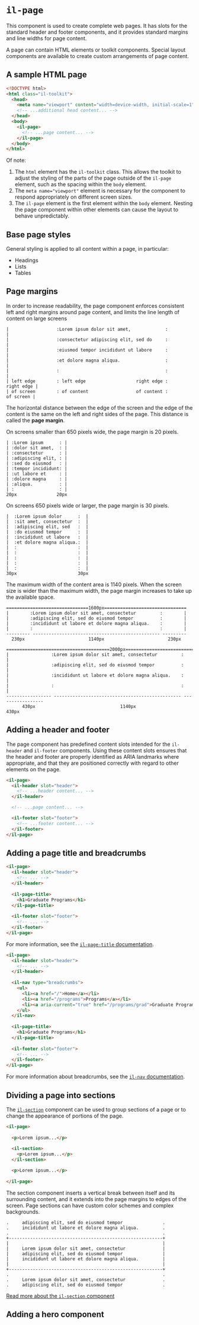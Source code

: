 # `il-page`

This component is used to create complete web pages. It has slots for the standard header and footer components, and it provides standard margins and line widths for page content.

A page can contain HTML elements or toolkit components. Special layout components are available to create custom arrangements of page content.

## A sample HTML page

```html
<!DOCTYPE html>
<html class="il-toolkit">
  <head>
    <meta name="viewport" content="width=device-width, initial-scale=1">
    <!-- ...additional head content... -->
  </head>
  <body>
    <il-page>
      <!-- ...page content... -->
    </il-page>
  </body>
</html>
```
Of note:

1. The `html` element has the `il-toolkit` class. This allows the toolkit to adjust the styling of the parts of the page outside of the `il-page` element, such as the spacing within the `body` element.
2. The `meta name="viewport"` element is necessary for the component to respond appropriately on different screen sizes.
3. The `il-page` element is the first element within the `body` element. Nesting the page component within other elements can cause the layout to behave unpredictably.

## Base page styles

General styling is applied to all content within a page, in particular:

* Headings
* Lists
* Tables

## Page margins

In order to increase readability, the page component enforces consistent left and right margins around page content, and limits the line length of content on large screens

```
|                  :Lorem ipsum dolor sit amet,             :                  |
|                  :consectetur adipiscing elit, sed do     :                  |
|                  :eiusmod tempor incididunt ut labore     :                  |
|                  :et dolore magna aliqua.                 :                  |                              
|                  :                                        :                  |
| left edge        : left edge                   right edge :       right edge |
| of screen        : of content                  of content :        of screen |
```

The horizontal distance between the edge of the screen and the edge of the content is the same on the left and right sides of the page. This distance is called the **page margin**.

On screens smaller than 650 pixels wide, the page margin is 20 pixels.

```
| :Lorem ipsum      : |
| :dolor sit amet,  : |
| :consectetur      : |
| :adipiscing elit, : |
| :sed do eiusmod   : |
| :tempor incididunt: |
| :ut labore et     : |
| :dolore magna     : |
| :aliqua.          : |
| :                 : |
20px               20px
```

On screens 650 pixels wide or larger, the page margin is 30 pixels.

```
|  :Lorem ipsum dolor      :  |
|  :sit amet, consectetur  :  |
|  :adipiscing elit, sed   :  |
|  :do eiusmod tempor      :  |
|  :incididunt ut labore   :  |
|  :et dolore magna aliqua.:  |
|  :                       :  |
|  :                       :  |
|  :                       :  |
|  :                       :  |
|  :                       :  |
30px                       30px
```

The maximum width of the content area is 1140 pixels. When the screen size is wider than the maximum width, the page margin increases to take up the available space.

```
===============================1600px===============================
|        :Lorem ipsum dolor sit amet, consectetur         :        |
|        :adipiscing elit, sed do eiusmod tempor          :        |
|        :incididunt ut labore et dolore magna aliqua.    :        |
|        :                                                :        |
--------- ------------------------------------------------ ---------
  230px                        1140px                        230px
```

```
=======================================2000px=======================================
|                :Lorem ipsum dolor sit amet, consectetur         :                |
|                :adipiscing elit, sed do eiusmod tempor          :                |
|                :incididunt ut labore et dolore magna aliqua.    :                |
|                :                                                :                |
----------------- ------------------------------------------------ -----------------
      430px                                1140px                       430px
```


## Adding a header and footer

The page component has predefined content slots intended for the `il-header` and `il-footer` components. Using these content slots ensures that the header and footer are properly identified as ARIA landmarks where appropriate, and that they are positioned correctly with regard to other elements on the page.

```html
<il-page>
  <il-header slot="header">
    <!-- ...header content... -->
  </il-header>

  <!-- ...page content... -->

  <il-footer slot="footer">
    <!-- ...footer content... -->
  </il-footer>
</il-page>
```

## Adding a page title and breadcrumbs

```html
<il-page>
  <il-header slot="header">
    <!-- ... -->
  </il-header>
  
  <il-page-title>
    <h1>Graduate Programs</h1>
  </il-page-title>
  
  <il-footer slot="footer">
    <!-- ... -->
  </il-footer>
</il-page>
```

For more information, see the [`il-page-title` documentation](../il-page-title/README.md).

```html
<il-page>
  <il-header slot="header">
    <!-- ... -->
  </il-header>
  
  <il-nav type="breadcrumbs">
    <ul>
      <li><a href="/">Home</a></li>
      <li><a href="/programs">Programs</a></li>
      <li><a aria-current="true" href="/programs/grad">Graduate Programs</a></li>
    </ul>
  </il-nav>
  
  <il-page-title>
    <h1>Graduate Programs</h1>
  </il-page-title>
  
  <il-footer slot="footer">
    <!-- ... -->
  </il-footer>
</il-page>
```

For more information about breadcrumbs, see the [`il-nav` documentation](../il-nav/README.md).

## Dividing a page into sections

The [`il-section`](../il-section/README.md) component can be used to group sections of a page or to change the appearance of portions of the page.

```html
<il-page>
  
  <p>Lorem ipsum...</p>
  
  <il-section>
    <p>Lorem ipsum...</p>
  </il-section>

  <p>Lorem ipsum...</p>
  
</il-page>
```

The section component inserts a vertical break between itself and its surrounding content, and it extends into the page margins to edges of the screen. Page sections can have custom color schemes and complex backgrounds. 


```
.     adipiscing elit, sed do eiusmod tempor               .
.     incididunt ut labore et dolore magna aliqua.         .
.                                                          .
+----------------------------------------------------------+
|                                                          |
|     Lorem ipsum dolor sit amet, consectetur              |
|     adipiscing elit, sed do eiusmod tempor               |
|     incididunt ut labore et dolore magna aliqua.         |
|                                                          |
+----------------------------------------------------------+
.                                                          .
.     Lorem ipsum dolor sit amet, consectetur              .
.     adipiscing elit, sed do eiusmod tempor               .
```

[Read more about the `il-section` component](../il-section/README.md)

## Adding a hero component